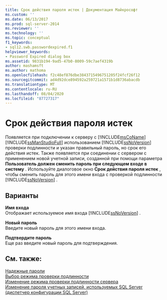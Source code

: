```yaml
---
title: Срок действия пароля истек | Документация Майкрософт
ms.custom: ''
ms.date: 06/13/2017
ms.prod: sql-server-2014
ms.reviewer: ''
ms.technology: ''
ms.topic: conceptual
f1_keywords:
- sql12.swb.passwordexpired.f1
helpviewer_keywords:
- Password Expired dialog box
ms.assetid: 9831b194-9ad5-47b0-8009-59c7aef4319b
author: mashamsft
ms.author: mathoma
ms.openlocfilehash: f2c48ef876dbe3843715496751205f24fcf26f12
ms.sourcegitcommit: ad4d92dce894592a259721a1571b1d8736abacdb
ms.translationtype: MT
ms.contentlocale: ru-RU
ms.lasthandoff: 08/04/2020
ms.locfileid: "87727317"
---
```

# <a name="password-expired"></a>Срок действия пароля истек
  Появляется при подключении к серверу с [!INCLUDE[msCoName](../includes/msconame-md.md)] [!INCLUDE[ssManStudioFull](../includes/ssmanstudiofull-md.md)] использованием [!INCLUDE[ssNoVersion](../includes/ssnoversion-md.md)] проверки подлинности и указан правильный пароль, но срок его действия истек. Также появляется при соединении с сервером с применением новой учетной записи, созданной при помощи параметра **Пользователь должен сменить пароль при следующем входе в систему** . Используйте диалоговое окно **Срок действия пароля истек** , чтобы сменить пароль для этого имени входа с проверкой подлинности [!INCLUDE[ssNoVersion](../includes/ssnoversion-md.md)] .  
  
## <a name="options"></a>Варианты  
 **Имя входа**  
 Отображает используемое имя входа [!INCLUDE[ssNoVersion](../includes/ssnoversion-md.md)] .  
  
 **Новый пароль**  
 Введите новый пароль для этого имени входа.  
  
 **Подтвердите пароль**  
 Еще раз введите новый пароль для подтверждения.  
  
## <a name="see-also"></a>См. также:  
 [Надежные пароли](../relational-databases/security/strong-passwords.md)   
 [Выбор режима проверки подлинности](../relational-databases/security/choose-an-authentication-mode.md)   
 [Изменение режима проверки подлинности сервера](configure-windows/change-server-authentication-mode.md)   
 [Изменение пароля учетных записей, используемых SQL Server (диспетчер конфигурации SQL Server)](configure-windows/scm-services-change-the-password-of-the-accounts-used.md)  
  
  
